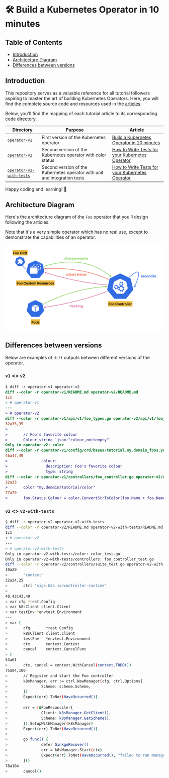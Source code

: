 # 🛠️ Build a Kubernetes Operator in 10 minutes

## Table of Contents

- [Introduction](#introduction)
- [Architecture Diagram](#architecture-diagram)
- [Differences between versions](#differences-between-versions)

## Introduction

This repository serves as a valuable reference for all tutorial followers aspiring to master the art of building Kubernetes Operators. Here, you will find the complete source code and resources used in the [articles](https://medium.com/@leovct/list/kubernetes-operators-101-dcfcc4cb52f6).

Below, you'll find the mapping of each tutorial article to its corresponding code directory.

Directory | Purpose | Article
------ | ------- | -------
[`operator-v1`](operator-v1/README.md) | First version of the Kubernetes operator | [Build a Kubernetes Operator in 10 minutes](https://medium.com/better-programming/build-a-kubernetes-operator-in-10-minutes-11eec1492d30)
[`operator-v2`](operator-v2/README.md) | Second version of the Kubernetes operator with color status | [How to Write Tests for your Kubernetes Operator](https://betterprogramming.pub/write-tests-for-your-kubernetes-operator-d3d6a9530840)
[`operator-v2-with-tests`](operator-v2-with-tests/README.md) | Second version of the Kubernetes operator with unit and integration tests | [How to Write Tests for your Kubernetes Operator](https://betterprogramming.pub/write-tests-for-your-kubernetes-operator-d3d6a9530840)

Happy coding and learning! 🚀

## Architecture Diagram

Here's the architecture diagram of the `Foo` operator that you'll design following the articles.

Note that it's a very simple operator which has no real use, except to demonstrate the capabilities of an operator.

<p><img src="doc/overview.png" alt="operator-overview" width="700px"/></p>

## Differences between versions

Below are examples of `diff` outputs between different versions of the operator.

### `v1` <> `v2`

```diff
$ diff -r operator-v1 operator-v2
diff --color -r operator-v1/README.md operator-v2/README.md
1c1
< # operator-v1
---
> # operator-v2
diff --color -r operator-v1/api/v1/foo_types.go operator-v2/api/v1/foo_types.go
32a33,35
> 
>       // Foo's favorite colour
>       Colour string `json:"colour,omitempty"`
Only in operator-v2: color
diff --color -r operator-v1/config/crd/bases/tutorial.my.domain_foos.yaml operator-v2/config/crd/bases/tutorial.my.domain_foos.yaml
46a47,49
>               colour:
>                 description: Foo's favorite colour
>                 type: string
diff --color -r operator-v1/controllers/foo_controller.go operator-v2/controllers/foo_controller.go
32a33
>       color "my.domain/tutorial/color"
77a79
>       foo.Status.Colour = color.ConvertStrToColor(foo.Name + foo.Namespace)
```

### `v2` <> `v2-with-tests`

```sh
$ diff -r operator-v2 operator-v2-with-tests
diff --color -r operator-v2/README.md operator-v2-with-tests/README.md
1c1
< # operator-v2
---
> # operator-v2-with-tests
Only in operator-v2-with-tests/color: color_test.go
Only in operator-v2-with-tests/controllers: foo_controller_test.go
diff --color -r operator-v2/controllers/suite_test.go operator-v2-with-tests/controllers/suite_test.go
19a20
>       "context"
22a24,25
>       ctrl "sigs.k8s.io/controller-runtime"
> 
40,42c43,49
< var cfg *rest.Config
< var k8sClient client.Client
< var testEnv *envtest.Environment
---
> var (
>       cfg       *rest.Config
>       k8sClient client.Client
>       testEnv   *envtest.Environment
>       ctx       context.Context
>       cancel    context.CancelFunc
> )
53a61
>       ctx, cancel = context.WithCancel(context.TODO())
75a84,100
>       // Register and start the Foo controller
>       k8sManager, err := ctrl.NewManager(cfg, ctrl.Options{
>               Scheme: scheme.Scheme,
>       })
>       Expect(err).ToNot(HaveOccurred())
> 
>       err = (&FooReconciler{
>               Client: k8sManager.GetClient(),
>               Scheme: k8sManager.GetScheme(),
>       }).SetupWithManager(k8sManager)
>       Expect(err).ToNot(HaveOccurred())
> 
>       go func() {
>               defer GinkgoRecover()
>               err = k8sManager.Start(ctx)
>               Expect(err).ToNot(HaveOccurred(), "failed to run manager")
>       }()
78a104
>       cancel()
```
